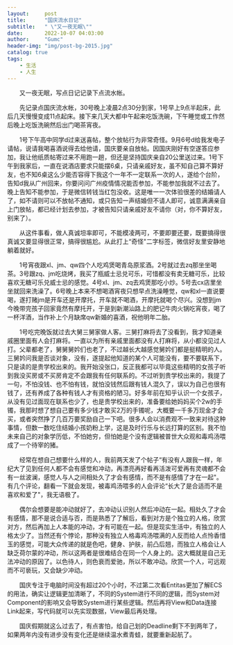 ```yaml
---
layout:     post
title:      "国庆流水日记"
subtitle:   " \"又一夜无眠\""
date:       2022-10-07 04:03:00
author:     "Gumc"
header-img: "img/post-bg-2015.jpg"
catalog: true
tags:
    - 生活
    - 人生
---
```

&emsp;&emsp;又一夜无眠，写点日记记录下点流水帐。

&emsp;&emsp;先记录点国庆流水帐，30号晚上凌晨2点30分到家，1号早上9点半起床，此后几天慢慢变成11点起床。接下来几天大都中午起来吃饭洗碗，下午睡觉或工作然后晚上吃饭洗碗然后出门喝茶宵夜。

&emsp;&emsp;1号下午高中同学d过来送喜帖，整个放帖行为非常奇怪。9月6号d给我发电子请帖，说请我喝喜酒说得去给他请，国庆要亲自放帖。因国庆刚好有空遂答应参加，我让他纸质帖寄过来不用跑一趟，但还是坚持国庆亲自20公里送过来。1号下午到我家后，一直在说酒店要求只能摆6桌，只请亲戚好友，虽不知自己算不算好友，也不知6桌这么少能否容得下我这个一年不一定联系一次的人，遂给个台阶，告知d我从广州回来，你要问问广州疫情情况能否参加，不能参加我就不过去了。晚上告知不能参加，于是微信转钱当红包没收。这是唯一一次体验很差的结婚请人了，如不请则可以不放帖不通知，或只告知一声结婚但不请人即可，诚意满满亲自上门放帖，都已经计划去参加，才被告知只请亲戚好友不请你（对，你不算好友，别来了）。

&emsp;&emsp;从这件事看，做人真诚坦率即可，不能模凌两可，不要即要还要，既要搞得很真诚又要显得很正常，搞得很尴尬。从此打上“奇怪"二字标签，微信好友里安静地躺着就好。

&emsp;&emsp;1号宵夜跟xl、jm、qw四个人吃鸡煲喝青岛原浆酒。2号就过去zq那坐坐喝茶。3号跟zq、jm吃烧烤，我买了瓶威士忌兑可乐，可惜都没有卖无糖可乐，比较喜欢无糖可乐兑威士忌的感觉。4号xl、jm、zq去鸡煲那吃小炒。5号去cx店里坐坐就回来洗澡了。6号晚上本来不想喝酒宵夜只想早点洗澡睡觉，qw和xl一直说要喝，遂打赌jm是开车还是开摩托，开车就不喝酒，开摩托就喝个尽兴。没想到jm今晚带完孩子回家竟然有摩托开，于是到新潮汕路上的肥记牛肉火锅吃宵夜，喝了一杯洋酒，当作补上个月缺席qw新婚的喜酒，祝他明年二胎。

&emsp;&emsp;1号吃完晚饭就过去大舅三舅家做人客。三舅打麻将去了没看到，我才知道亲戚圈里面有人会打麻将。一直以为所有亲戚里面都没有人打麻将，从小都没见过人打。父辈都老了，舅舅舅妗们也老了，不过越长大越感觉舅妗们都是挺精明的人。三舅妗问我是否谈对象，没有，遂提起他知道的某个人可能没有，要不要联系下，只是读的是贵学校出来的。我开始没张口，反正我都可以毕竟这些精明的女孩子听到我没买房或不买房肯定不会跟我有任何联系的。不过听到贵学校出来的，我提了一句，不怕没钱、也不怕有钱，就怕没钱然后跟有钱人混久了，误以为自己也很有钱了，还有养成了各种有钱人才有资格的陋习。好多年前在知乎认识一个女孩子，从没有见过面现在联系也少了，也是贵学校出来的，准备要给她妈妈买个2w的手镯，我那时想了想自己要有多少钱才敢买2万的手镯呢，大概要一千多万现金才会买，或者突然挣了几百万要奖励自己一下吧。很多人会以消费观不一致来对待这种事情，但数一数吃住结婚小孩奶粉上学，这是及时行乐与长远打算的区别。我不怕未来自己的对象学历低，不怕她穷，但怕她是个没有逻辑被普世大众观和毒鸡汤喂成了一个待宰的猪。

&emsp;&emsp;经常在想自己想要什么样的人，我前两天发了个帖子“有没有人跟我一样，年纪大了见到任何人都不会有感觉和冲动，再漂亮再好看再活泼可爱再有灵魂都不会有一丝波澜，感觉人与人之间相处久了才会有感情，而不是有感情了才在一起"。有几个评论，翻看一下就会发现，被毒鸡汤喂多的人会评论“长大了是合适而不是喜欢和爱了"，我无语极了。

&emsp;&emsp;偶尔会想要是能冲动就好了，去冲动认识别人然后冲动在一起。相处久了才会有感情，那不是说合适与否，而是熟悉了了解后，看到对方是个独立的人格，欣赏对方，然后再加上人本能的冲动，才有可能在一起。但是现实生活中，有独立的人格太少了。当然还有个悖论，那种没有独立人格毒鸡汤喂满的人反而给人点怜香惜玉的感觉，可能大众传递的就是色吧，健身、护肤，前凸后翘，而独立人格会让人缺乏荷尔蒙的冲动，所以这两者是很难结合在同一个人身上的。这大概就是自己无法冲动的原因了。以色待人，则色衰而爱驰，所以不敢冲动。欣赏一个人，可远观而不可亵玩，又会缺少冲动。

&emsp;&emsp;国庆专注于电脑时间没有超过20个小时，不过第二次看Entitas更加了解ECS的用法，确实让逻辑更加清晰了，不同的System进行不同的逻辑，而System对Component的影响又会导致System进行某些逻辑。然后再将View和Data连接Link起来，写代码就可以先实现数据，View最后再处理。

&emsp;&emsp;国庆假期就这么过去了，有点害怕，给自己划的Deadline剩下不到两年了，如果两年内没有进步没有变化还是继续温水煮青蛙，就要重新起航了。
